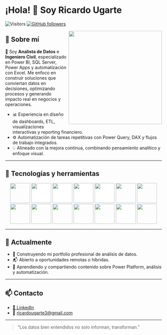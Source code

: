 # ¡Hola! 👋 Soy Ricardo Ugarte  
![Visitors](https://visitor-badge.laobi.icu/badge?page_id=Ricardo-Ugarte.readme) [![GitHub followers](https://img.shields.io/github/followers/Ricardo-Ugarte?style=social)](https://github.com/Ricardo-Ugarte?tab=followers)

<img align="right" width="300px" src="https://github.com/Ricardo-Ugarte/Ricardo-Ugarte/blob/main/GIF.gif" />

## 📌 Sobre mí

🎯 Soy **Analista de Datos** e **Ingeniero Civil**, especializado en Power BI, SQL Server, Power Apps y automatización con Excel. Me enfoco en construir soluciones que conviertan datos en decisiones, optimizando procesos y generando impacto real en negocios y operaciones.

- 📊 Experiencia en diseño de dashboards, ETL, visualizaciones interactivas y reporting financiero.
- ⚙️ Automatización de tareas repetitivas con Power Query, DAX y flujos de trabajo integrados.
- 💡 Alineado con la mejora continua, combinando pensamiento analítico y enfoque visual.


---

## 🧰 Tecnologías y herramientas

<p align="center"><img src="https://mspcorp.ca/wp-content/uploads/2025/01/Fabric-transparent-logo.webp" style="height: 4rem"/>
<img src="https://cdn.jsdelivr.net/gh/devicons/devicon/icons/microsoftsqlserver/microsoftsqlserver-original.svg" style="height:4rem; background-color:white"/>
<img src="https://cdn.jsdelivr.net/gh/devicons/devicon/icons/express/express-original-wordmark.svg" style="height: 4rem; background-color:white"/>
<img src="https://i.pinimg.com/736x/ff/ca/de/ffcade7ea39de9b876eb76bbbd4fedb5.jpg" style="height: 4rem; background-color:white"/>
<img src="https://www.impactory.de/wp-content/uploads/2024/02/Power-Apps-1200x628-1.png" style="height: 4rem; background-color:white"/>
<img src="https://cdn.jsdelivr.net/gh/devicons/devicon/icons/html5/html5-original-wordmark.svg" style="height: 4rem"/>
<img src="https://cdn.jsdelivr.net/gh/devicons/devicon/icons/css3/css3-original-wordmark.svg" style="height: 4rem"/>
<img src="https://cdn.jsdelivr.net/gh/devicons/devicon/icons/javascript/javascript-plain.svg" style="height: 4rem"/>
<img src="https://cdn.jsdelivr.net/gh/devicons/devicon/icons/bootstrap/bootstrap-plain-wordmark.svg"  style="height: 4rem"/>
<img src="https://cdn.jsdelivr.net/gh/devicons/devicon/icons/materialui/materialui-plain.svg" style="height: 4rem"/>
<img src="https://cdn.jsdelivr.net/gh/devicons/devicon/icons/npm/npm-original-wordmark.svg" style="height: 4rem"/>
<img src="https://cdn.jsdelivr.net/gh/devicons/devicon/icons/git/git-plain.svg" style="height: 4rem"/>
<img src="https://cdn.jsdelivr.net/gh/devicons/devicon/icons/github/github-original-wordmark.svg" style="height: 4rem; background-color:white"/>
<img src="https://cdn.jsdelivr.net/gh/devicons/devicon/icons/python/python-original.svg"  style="height: 4rem"/>
</p>


---

## 🎯 Actualmente

- 🚀 Construyendo mi portfolio profesional de análisis de datos.
- 📬 Abierto a oportunidades remotas o híbridas.
- 🧠 Aprendiendo y compartiendo contenido sobre Power Platform, análisis y automatización.

---

## 📫 Contacto

- [🔗 LinkedIn](https://www.linkedin.com/in/ricardo-ugarte)
- 📧 ricardougarte3@gmail.com

---

> “Los datos bien entendidos no solo informan, transforman.”

